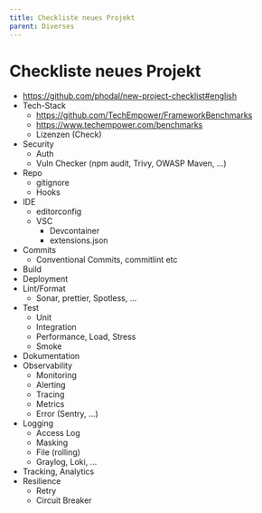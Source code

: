 ```yaml
---
title: Checkliste neues Projekt
parent: Diverses
---
```


# Checkliste neues Projekt
- <https://github.com/phodal/new-project-checklist#english>
- Tech-Stack
  - <https://github.com/TechEmpower/FrameworkBenchmarks>
  - <https://www.techempower.com/benchmarks>
  - Lizenzen (Check)
- Security
  - Auth
  - Vuln Checker (npm audit, Trivy, OWASP Maven, ...)
- Repo
  - gitignore
  - Hooks
- IDE
  - editorconfig
  - VSC
    - Devcontainer
    - extensions.json
- Commits
  - Conventional Commits, commitlint etc
- Build
- Deployment
- Lint/Format
  - Sonar, prettier, Spotless, ... 
- Test
  - Unit
  - Integration
  - Performance, Load, Stress
  - Smoke 
- Dokumentation
- Observability
  - Monitoring
  - Alerting
  - Tracing
  - Metrics
  - Error (Sentry, ...)
- Logging
  - Access Log 
  - Masking
  - File (rolling)
  - Graylog, Loki, ...
- Tracking, Analytics
- Resilience
  - Retry
  - Circuit Breaker 
